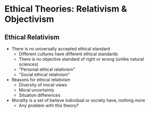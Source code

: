 # Ethical Theories: Relativism & Objectivism

## Ethical Relativism

- There is no universally accepted ethical standard
  - Different cultures have different ethical standards
  - There is no objective standard of right or wrong (unlike natural sciences)
  - "Personal ethical relativism"
  - "Social ethical relativism"
- Reasons for ethical relativism
  - Diversity of moral views
  - Moral uncertainty
  - Situation differences
- Morality is a set of believe individual or society have, nothing more
  - Any problem with this theory?
